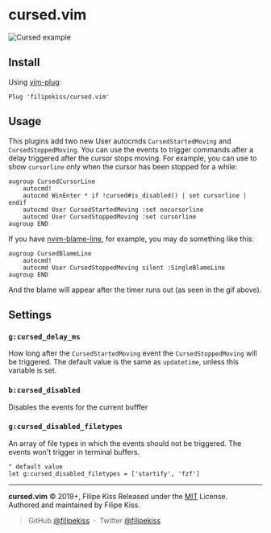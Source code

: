 # cursed.vim

![Cursed example](https://user-images.githubusercontent.com/48519/64197116-89d63580-ce85-11e9-803d-554447ff3aee.gif)

## Install

Using [vim-plug](https://github.com/junegunn/vim-plug):

```vim
Plug 'filipekiss/cursed.vim'
```

## Usage

This plugins add two new User autocmds `CursedStartedMoving` and
`CursedStoppedMoving`. You can use the events to trigger commands after a delay
triggered after the cursor stops moving. For example, you can use to show
`cursorline` only when the cursor has been stopped for a while:

```vim
augroup CursedCursorLine
    autocmd!
    autocmd WinEnter * if !cursed#is_disabled() | set cursorline | endif
    autocmd User CursedStartedMoving :set nocursorline
    autocmd User CursedStoppedMoving :set cursorline
augroup END
```

If you have [nvim-blame-line][blameline], for example, you may do something
like this:

```vim
augroup CursedBlameLine
    autocmd!
    autocmd User CursedStoppedMoving silent :SingleBlameLine
augroup END
```

And the blame will appear after the timer runs out (as seen in the gif above).

## Settings

### `g:cursed_delay_ms`

How long after the `CursedStartedMoving` event the `CursedStoppedMoving` will be
triggered. The default value is the same as `updatetime`, unless this variable
is set.

### `b:cursed_disabled`

Disables the events for the current bufffer

### `g:cursed_disabled_filetypes`

An array of file types in which the events should not be triggered. The events
won't trigger in terminal buffers.

```viml
" default value
let g:cursed_disabled_filetypes = ['startify', 'fzf']
```

---

**cursed.vim** © 2019+, Filipe Kiss Released under the [MIT] License.<br>
Authored and maintained by Filipe Kiss.

> GitHub [@filipekiss](https://github.com/filipekiss) &nbsp;&middot;&nbsp;
> Twitter [@filipekiss](https://twitter.com/filipekiss)

[mit]: http://mit-license.org/
[blameline]: https://github.com/tveskag/nvim-blame-line
